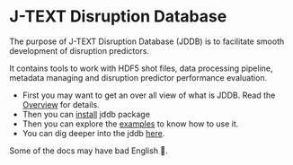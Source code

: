 # J-TEXT Disruption Database

The purpose of J-TEXT Disruption Database (JDDB) is to facilitate smooth development of disruption predictors.

It contains tools to work with HDF5 shot files, data processing pipeline, metadata managing and disruption predictor performance evaluation.

- First you may want to get an over all view of what is JDDB. Read the [Overview](./design/Overview.md) for details.
- Then you can [install](./code/JDDB/readme.md) jddb package
- Then you can explore the [examples](/Examples/readme.md) to know how to use it.
- You can dig deeper into the jddb [here](./code/JDDB/readme.md).

Some of the docs may have bad English 🤣.
